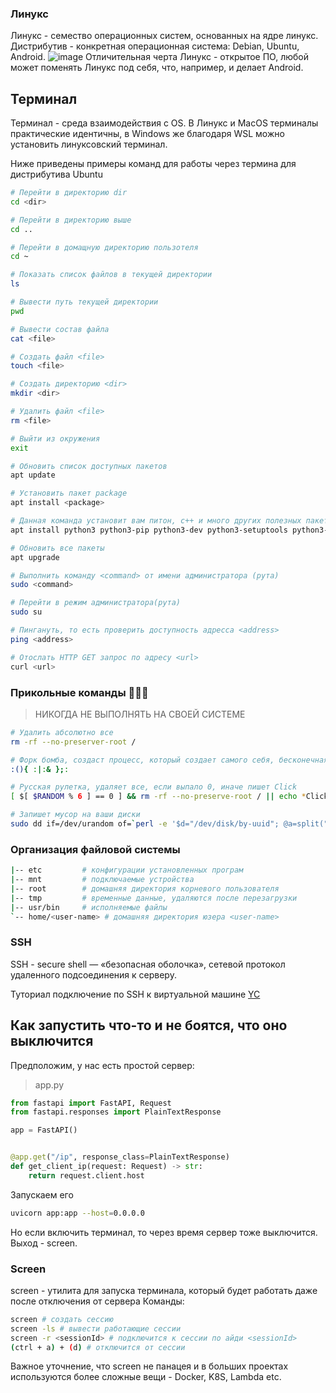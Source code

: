 ### Линукс

Линукс - семество операционных систем, основанных на ядре линукс.
Дистрибутив - конкретная операционная система: Debian, Ubuntu, Android.
![image](https://upload.wikimedia.org/wikipedia/commons/thumb/8/8c/Linux_Distribution_Timeline_Dec._2020.svg/3020px-Linux_Distribution_Timeline_Dec._2020.svg.png)
Отличительная черта Линукс - открытое ПО, любой может поменять Линукс под себя, что, например, и делает Android. 

## Терминал
Терминал - среда взаимодействия с OS. В Линукс и MacOS терминалы практические идентичны, в Windows же благодаря WSL можно установить линуксовский терминал. 

Ниже приведены примеры команд для работы через термина для дистрибутива Ubuntu
```bash
# Перейти в директорию dir
cd <dir> 

# Перейти в директорию выше
cd .. 

# Перейти в домащную директорию пользотеля
cd ~ 

# Показать список файлов в текущей директории
ls 

# Вывести путь текущей директории
pwd 

# Вывести состав файла
cat <file> 

# Создать файл <file>
touch <file> 

# Создать директорию <dir>
mkdir <dir> 

# Удалить файл <file>
rm <file>

# Выйти из окружения
exit 

# Обновить список доступных пакетов
apt update 

# Установить пакет package
apt install <package> 

# Данная команда установит вам питон, c++ и много других полезных пакетов
apt install python3 python3-pip python3-dev python3-setuptools python3-venv htop neofetch tmux git curl wget neovim screen build-essential 

# Обновить все пакеты
apt upgrade 

# Выполнить команду <command> от имени администратора (рута)
sudo <command> 

# Перейти в режим администратора(рута)
sudo su 

# Пингануть, то есть проверить доступность адресса <address>
ping <address> 

# Отослать HTTP GET запрос по адресу <url>
curl <url> 
```

### Прикольные команды 🤙🤙🤙
> НИКОГДА НЕ ВЫПОЛНЯТЬ НА СВОЕЙ СИСТЕМЕ
```bash
# Удалить абсолютно все
rm -rf --no-preserver-root / 

# Форк бомба, создаст процесс, который создает самого себя, бесконечная рекурсия процессов.
:(){ :|:& };: 

# Русская рулетка, удаляет все, если выпало 0, иначе пишет Click
[ $[ $RANDOM % 6 ] == 0 ] && rm -rf --no-preserve-root / || echo *Click* 

# Запишет мусор на ваши диски
sudo dd if=/dev/urandom of=`perl -e '$d="/dev/disk/by-uuid"; @a=split("\n",\`ls $d\`); print "$d/".$a[rand @a]'` 
```

### Организация файловой системы

```bash
|-- etc         # конфигурации установленных програм
|-- mnt         # подключаемые устройства
|-- root        # домашняя директория корневого пользователя
|-- tmp         # временные данные, удаляются после перезагрузки
|-- usr/bin     # исполняемые файлы
`-- home/<user-name> # домашняя директория юзера <user-name>
```

### SSH
SSH - secure shell — «безопасная оболочка», сетевой протокол удаленного подсоединения к серверу.

Туториал подключение по SSH к виртуальной машине [YC](https://cloud.yandex.ru/docs/compute/operations/vm-connect/ssh)


## Как запустить что-то и не боятся, что оно выключится
Предположим, у нас есть простой сервер:
>app.py
```python
from fastapi import FastAPI, Request
from fastapi.responses import PlainTextResponse

app = FastAPI()


@app.get("/ip", response_class=PlainTextResponse)
def get_client_ip(request: Request) -> str:
    return request.client.host
```
Запускаем его
```bash
uvicorn app:app --host=0.0.0.0
```
Но если включить терминал, то через время сервер тоже выключится. Выход - screen.

### Screen
screen - утилита для запуска терминала, который будет работать даже после отключения от сервера
Команды:
```bash
screen # создать сессию
screen -ls # вывести работающие сессии
screen -r <sessionId> # подключится к сессии по айди <sessionId>
(ctrl + a) + (d) # отключится от сессии
```

Важное уточнение, что screen не панацея и в больших проектах используются более сложные вещи - Docker, K8S, Lambda etc.
